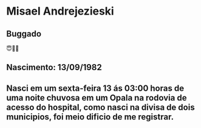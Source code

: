 # Misael Andrejezieski
## Buggado
😇🤪🤯
## Nascimento: 13/09/1982
## Nasci em um sexta-feira 13 ás 03:00 horas de uma noite chuvosa em um Opala na rodovia de acesso do hospital, como nasci na divisa de dois municipios, foi meio dificio de me registrar.
